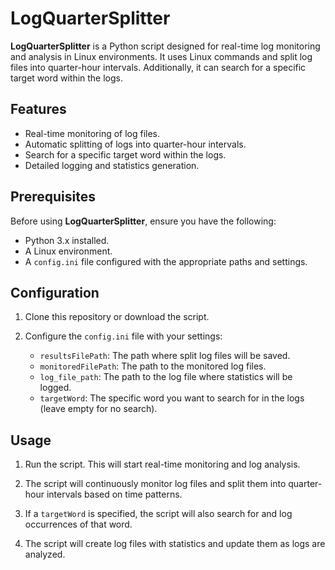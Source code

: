 # LogQuarterSplitter

**LogQuarterSplitter** is a Python script designed for real-time log monitoring and analysis in Linux environments. It uses Linux commands and split log files into quarter-hour intervals. Additionally, it can search for a specific target word within the logs.

## Features

- Real-time monitoring of log files.
- Automatic splitting of logs into quarter-hour intervals.
- Search for a specific target word within the logs.
- Detailed logging and statistics generation.

## Prerequisites

Before using **LogQuarterSplitter**, ensure you have the following:

- Python 3.x installed.
- A Linux environment.
- A `config.ini` file configured with the appropriate paths and settings.

## Configuration

1. Clone this repository or download the script.
2. Configure the `config.ini` file with your settings:

   - `resultsFilePath`: The path where split log files will be saved.
   - `monitoredFilePath`: The path to the monitored log files.
   - `log_file_path`: The path to the log file where statistics will be logged.
   - `targetWord`: The specific word you want to search for in the logs (leave empty for no search).

## Usage

1. Run the script.
This will start real-time monitoring and log analysis.

2. The script will continuously monitor log files and split them into quarter-hour intervals based on time patterns.

3. If a `targetWord` is specified, the script will also search for and log occurrences of that word.

4. The script will create log files with statistics and update them as logs are analyzed.
